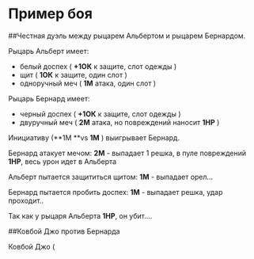 # Пример боя

##Честная дуэль между рыцарем Альбертом и рыцарем Бернардом.

Рыцарь Альберт имеет:
* белый доспех ( **+1ОК** к защите, слот одежды )
* щит ( **1ОК** к защите, один слот )
* одноручный меч ( **1М** атака, один слот )

Рыцарь Бернард имеет:
* черный доспех ( **+1ОК** к защите, слот одежды )
* двуручный меч ( **2М** атака, но повреждений наносит **1HP** )

Инициативу (**1M **vs **1M** ) выигрывает Бернард.

Бернард атакует мечом: **2M** - выпадает 1 решка, в пуле повреждений **1HP**, весь урон идет в Альберта

Альберт пытается защититься щитом: **1M** - выпадает орел...

Бернард пытается пробить доспех: **1М** - выпадает решка, удар проходит..

Так как у рыцаря Альберта **1НP**, он убит....

##Ковбой Джо против Бернарда

Ковбой Джо (